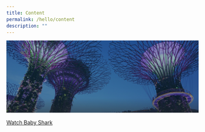 ```yaml
---
title: Content
permalink: /hello/content
description: ""
---
```

![](/images/hero-banner.png)

[Watch Baby Shark](https://www.youtube.com/watch?v=XqZsoesa55w)